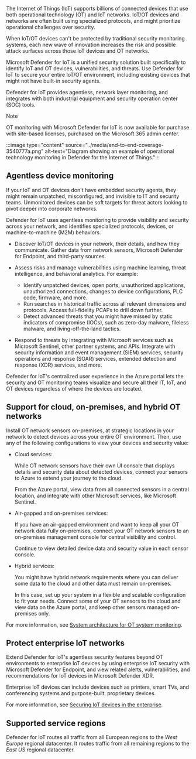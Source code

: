 The Internet of Things (IoT) supports billions of connected devices that use both operational technology (OT) and IoT networks. IoT/OT devices and networks are often built using specialized protocols, and might prioritize operational challenges over security.

When IoT/OT devices can't be protected by traditional security monitoring systems, each new wave of innovation increases the risk and possible attack surfaces across those IoT devices and OT networks.

Microsoft Defender for IoT is a unified security solution built specifically to identify IoT and OT devices, vulnerabilities, and threats. Use Defender for IoT to secure your entire IoT/OT environment, including existing devices that might not have built-in security agents.

Defender for IoT provides agentless, network layer monitoring, and integrates with both industrial equipment and security operation center (SOC) tools.

> [!NOTE]
> OT monitoring with Microsoft Defender for IoT is now available for purchase with site-based licenses, purchased on the Microsoft 365 admin center.

:::image type="content" source="../media/end-to-end-coverage-3540777a.png" alt-text="Diagram showing an example of operational technology monitoring in Defender for the Internet of Things.":::


## Agentless device monitoring

If your IoT and OT devices don't have embedded security agents, they might remain unpatched, misconfigured, and invisible to IT and security teams. Unmonitored devices can be soft targets for threat actors looking to pivot deeper into corporate networks.

Defender for IoT uses agentless monitoring to provide visibility and security across your network, and identifies specialized protocols, devices, or machine-to-machine (M2M) behaviors.

 -  Discover IoT/OT devices in your network, their details, and how they communicate. Gather data from network sensors, Microsoft Defender for Endpoint, and third-party sources.
 -  Assess risks and manage vulnerabilities using machine learning, threat intelligence, and behavioral analytics. For example:
    
    
     -  Identify unpatched devices, open ports, unauthorized applications, unauthorized connections, changes to device configurations, PLC code, firmware, and more.
     -  Run searches in historical traffic across all relevant dimensions and protocols. Access full-fidelity PCAPs to drill down further.
     -  Detect advanced threats that you might have missed by static indicators of compromise (IOCs), such as zero-day malware, fileless malware, and living-off-the-land tactics.
 -  Respond to threats by integrating with Microsoft services such as Microsoft Sentinel, other partner systems, and APIs. Integrate with security information and event management (SIEM) services, security operations and response (SOAR) services, extended detection and response (XDR) services, and more.

Defender for IoT's centralized user experience in the Azure portal lets the security and OT monitoring teams visualize and secure all their IT, IoT, and OT devices regardless of where the devices are located.

## Support for cloud, on-premises, and hybrid OT networks

Install OT network sensors on-premises, at strategic locations in your network to detect devices across your entire OT environment. Then, use any of the following configurations to view your devices and security value:

 -  Cloud services:
    
    While OT network sensors have their own UI console that displays details and security data about detected devices, connect your sensors to Azure to extend your journey to the cloud.
    
    From the Azure portal, view data from all connected sensors in a central location, and integrate with other Microsoft services, like Microsoft Sentinel.
 -  Air-gapped and on-premises services:
    
    If you have an air-gapped environment and want to keep all your OT network data fully on-premises, connect your OT network sensors to an on-premises management console for central visibility and control.
    
    Continue to view detailed device data and security value in each sensor console.
 -  Hybrid services:
    
    You might have hybrid network requirements where you can deliver some data to the cloud and other data must remain on-premises.
    
    In this case, set up your system in a flexible and scalable configuration to fit your needs. Connect some of your OT sensors to the cloud and view data on the Azure portal, and keep other sensors managed on-premises only.

For more information, see [System architecture for OT system monitoring](/azure/defender-for-iot/organizations/architecture).

## Protect enterprise IoT networks

Extend Defender for IoT's agentless security features beyond OT environments to enterprise IoT devices by using enterprise IoT security with Microsoft Defender for Endpoint, and view related alerts, vulnerabilities, and recommendations for IoT devices in Microsoft Defender XDR.

Enterprise IoT devices can include devices such as printers, smart TVs, and conferencing systems and purpose-built, proprietary devices.

For more information, see [Securing IoT devices in the enterprise](/azure/defender-for-iot/organizations/concept-enterprise).

## Supported service regions

Defender for IoT routes all traffic from all European regions to the *West Europe* regional datacenter. It routes traffic from all remaining regions to the *East US* regional datacenter.
